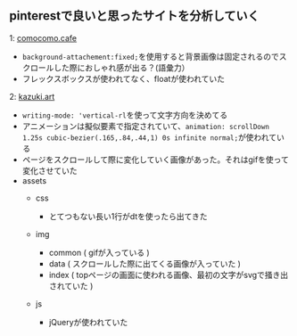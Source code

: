 ## pinterestで良いと思ったサイトを分析していく


1: <a href="http://petitringo.net/top/">comocomo.cafe</a>
  - `background-attachement:fixed;`を使用すると背景画像は固定されるのでスクロールした際におしゃれ感が出る？(語彙力）
  - フレックスボックスが使われてなく、floatが使われていた
  
2: <a href="http://kazuki-art.com/">kazuki.art</a>
  - `writing-mode: 'vertical-rl`を使って文字方向を決めてる
  - アニメーションは擬似要素で指定されていて、`animation: scrollDown 1.25s cubic-bezier(.165,.84,.44,1) 0s infinite normal;`が使われている
  - ページをスクロールして際に変化していく画像があった。それはgifを使って変化させていた
  - assets
    - css
      - とてつもない長い1行がdtを使ったら出てきた
    - img
      - common ( gifが入っている )
      - data ( スクロールした際に出てくる画像が入っていた ) 
      - index ( topページの画面に使われる画像、最初の文字がsvgで掻き出されていた ) 
    
    - js
      - jQueryが使われていた
